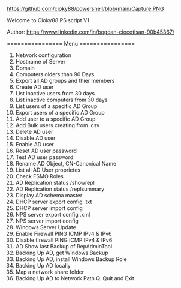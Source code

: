 https://github.com/cioky88/powershell/blob/main/Capture.PNG

Welcome to Cioky88
PS script V1

Author: https://www.linkedin.com/in/bogdan-ciocotisan-90b45367/


================ Menu ================
1. Network configuration
2. Hostname of Server
3. Domain
4. Computers olders than 90 Days
5. Export all AD groups and thier members
6. Create AD user
7. List inactive users from 30 days
8. List inactive computers from 30 days
9. List users of a specific AD Group
10. Export users of a specific AD Group
11. Add user to a specific AD Group
12. Add Bulk users creating from .csv
13. Delete AD user
14. Disable AD user
15. Enable AD user
16. Reset AD user password
17. Test AD user password
18. Rename AD Object, CN-Canonical Name
19. List all AD User proprietes
20. Check FSMO Roles
21. AD Replication status /showrepl
22. AD Replication status /replsummary
23. Display AD schema master
24. DHCP server export config .txt
25. DHCP server import config
26. NPS server export config .xml
27. NPS server import config
28. Windows Server Update
29. Enable Firewall PING ICMP IPv4 & IPv6
30. Disable firewall PING ICMP IPv4 & IPv6
31. AD Show last Backup of RepAdminTool
32. Backing Up AD, get Windows Backup
33. Backing Up AD, install Windows Backup Role
34. Backing Up AD locally
35. Map a network share folder
36. Backing Up AD to Network Path
Q. Quit and Exit


